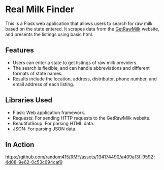 # Real Milk Finder
This is a Flask web application that allows users to search for raw milk based on the state entered. It scrapes data from the [GetRawMilk](https://getrawmilk.com/) website, and presents the listings using basic html.

## Features
- Users can enter a state to get listings of raw milk providers.
- The search is flexible, and can handle abbreviations and different formats of state names.
- Results include the location, address, distributor, phone number, and email address of each listing.

## Libraries Used
- Flask: Web application framework.
- Requests: For sending HTTP requests to the GetRawMilk website.
- BeautifulSoup: For parsing HTML data.
- JSON: For parsing JSON data.

## In Action
https://github.com/random415/RMF/assets/134174490/a409af3f-9592-4d08-9e62-0c53c694caf9
